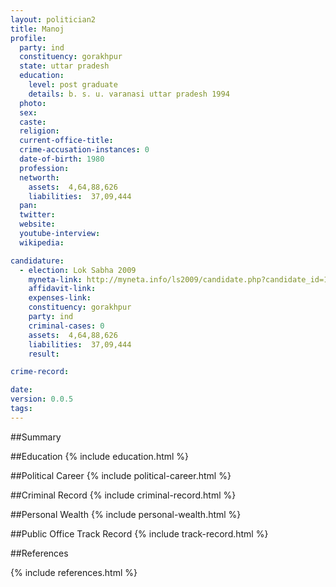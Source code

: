 ```yaml
---
layout: politician2
title: Manoj
profile: 
  party: ind
  constituency: gorakhpur
  state: uttar pradesh
  education: 
    level: post graduate
    details: b. s. u. varanasi uttar pradesh 1994
  photo: 
  sex: 
  caste: 
  religion: 
  current-office-title: 
  crime-accusation-instances: 0
  date-of-birth: 1980
  profession: 
  networth: 
    assets:  4,64,88,626
    liabilities:  37,09,444
  pan: 
  twitter: 
  website: 
  youtube-interview: 
  wikipedia: 

candidature: 
  - election: Lok Sabha 2009
    myneta-link: http://myneta.info/ls2009/candidate.php?candidate_id=1214
    affidavit-link: 
    expenses-link: 
    constituency: gorakhpur 
    party: ind
    criminal-cases: 0
    assets:  4,64,88,626
    liabilities:  37,09,444
    result:  

crime-record: 

date: 
version: 0.0.5
tags: 
---
```

##Summary


##Education
{% include education.html %}


##Political Career
{% include political-career.html %}


##Criminal Record
{% include criminal-record.html %}


##Personal Wealth
{% include personal-wealth.html %}


##Public Office Track Record
{% include track-record.html %}


##References


{% include references.html %}